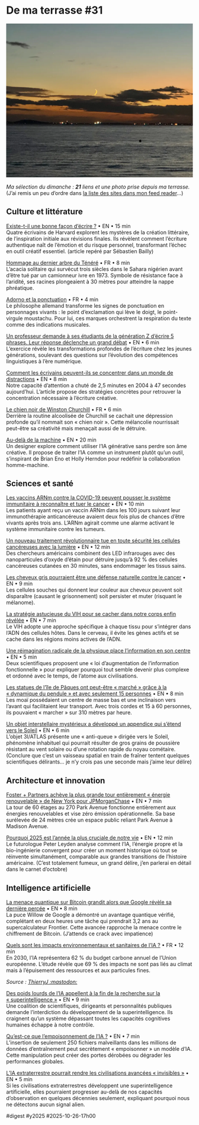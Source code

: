# De ma terrasse #31

![24 octobre](_i/2025-10-24-193339.webp)

_Ma sélection du dimanche : **21** liens et une photo prise depuis ma terrasse._ (J’ai remis un peu d’ordre dans [la liste des sites dans mon feed reader](https://tcrouzet.com/page/lectures/)…)

## Culture et littérature

[Existe-t-il une bonne façon d’écrire ?](https://news.harvard.edu/gazette/story/2025/10/is-there-a-right-way-to-write/) • EN • 15 min  
Quatre écrivains de Harvard explorent les mystères de la création littéraire, de l’inspiration initiale aux révisions finales. Ils révèlent comment l’écriture authentique naît de l’émotion et du risque personnel, transformant l’échec en outil créatif essentiel. (article repéré par Sébastien Bailly)

[Hommage au dernier arbre du Ténéré](https://www.courrierinternational.com/article/niger-hommage-au-dernier-arbre-du-tenere_235414) • FR • 8 min  
L’acacia solitaire qui survécut trois siècles dans le Sahara nigérien avant d’être tué par un camionneur ivre en 1973. Symbole de résistance face à l’aridité, ses racines plongeaient à 30 mètres pour atteindre la nappe phréatique.

[Adorno et la ponctuation](https://ledibbouk.net/23-octobre-2025.html) • FR • 4 min  
Le philosophe allemand transforme les signes de ponctuation en personnages vivants : le point d’exclamation qui lève le doigt, le point-virgule moustachu. Pour lui, ces marques orchestrent la respiration du texte comme des indications musicales.

[Un professeur demande à ses étudiants de la génération Z d’écrire 5 phrases. Leur réponse déclenche un grand débat](https://www.upworthy.com/gen-z-teacher-trolls-students) • EN • 6 min  
L’exercice révèle les transformations profondes de l’écriture chez les jeunes générations, soulevant des questions sur l’évolution des compétences linguistiques à l’ère numérique.

[Comment les écrivains peuvent-ils se concentrer dans un monde de distractions](https://nofilmschool.com/how-writers-can-focus) • EN • 8 min  
Notre capacité d’attention a chuté de 2,5 minutes en 2004 à 47 secondes aujourd’hui. L’article propose des stratégies concrètes pour retrouver la concentration nécessaire à l’écriture créative.

[Le chien noir de Winston Churchill](https://philippe-castelneau.com/2025/10/21/le-chien-noir-de-winston-churchill/) • FR • 6 min  
Derrière la routine alcoolisée de Churchill se cachait une dépression profonde qu’il nommait son « chien noir ». Cette mélancolie nourrissait peut-être sa créativité mais menaçait aussi de le détruire.

[Au-delà de la machine](https://frankchimero.com/blog/2025/beyond-the-machine/) • EN • 20 min  
Un designer explore comment utiliser l’IA générative sans perdre son âme créative. Il propose de traiter l’IA comme un instrument plutôt qu’un outil, s’inspirant de Brian Eno et Holly Herndon pour redéfinir la collaboration homme-machine.

## Sciences et santé

[Les vaccins ARNm contre la COVID-19 peuvent pousser le système immunitaire à reconnaître et tuer le cancer](https://theconversation.com/covid-19-mrna-vaccines-could-unlock-the-next-revolution-in-cancer-treatment-new-research-258992) • EN • 10 min  
Les patients ayant reçu un vaccin ARNm dans les 100 jours suivant leur immunothérapie anticancéreuse avaient deux fois plus de chances d’être vivants après trois ans. L’ARNm agirait comme une alarme activant le système immunitaire contre les tumeurs.

[Un nouveau traitement révolutionnaire tue en toute sécurité les cellules cancéreuses avec la lumière](https://www.sciencealert.com/new-breakthrough-treatment-safely-kills-cancer-cells-with-light) • EN • 12 min  
Des chercheurs américains combinent des LED infrarouges avec des nanoparticules d’oxyde d’étain pour détruire jusqu’à 92 % des cellules cancéreuses cutanées en 30 minutes, sans endommager les tissus sains.

[Les cheveux gris pourraient être une défense naturelle contre le cancer](https://www.thebrighterside.news/post/gray-hair-may-be-a-natural-defense-against-cancer-study-finds/) • EN • 9 min  
Les cellules souches qui donnent leur couleur aux cheveux peuvent soit disparaître (causant le grisonnement) soit persister et muter (risquant le mélanome).

[La stratégie astucieuse du VIH pour se cacher dans notre corps enfin révélée](https://www.sciencealert.com/hivs-cunning-strategy-for-hiding-in-our-body-finally-revealed) • EN • 7 min  
Le VIH adopte une approche spécifique à chaque tissu pour s’intégrer dans l’ADN des cellules hôtes. Dans le cerveau, il évite les gènes actifs et se cache dans les régions moins actives de l’ADN.

[Une réimagination radicale de la physique place l’information en son centre](https://aeon.co/videos/a-radical-reimagining-of-physics-puts-information-at-its-centre) • EN • 5 min  
Deux scientifiques proposent une « loi d’augmentation de l’information fonctionnelle » pour expliquer pourquoi tout semble devenir plus complexe et ordonné avec le temps, de l’atome aux civilisations.

[Les statues de l’île de Pâques ont peut-être « marché » grâce à la « dynamique du pendule » et avec seulement 15 personnes](https://www.livescience.com/archaeology/easter-island-statues-may-have-walked-thanks-to-pendulum-dynamics-and-with-as-few-as-15-people-study-finds) • EN • 8 min  
Les moaï possédaient un centre de masse bas et une inclinaison vers l’avant qui facilitaient leur transport. Avec trois cordes et 15 à 60 personnes, ils pouvaient « marcher » sur 310 mètres par heure.

[Un objet interstellaire mystérieux a développé un appendice qui s’étend vers le Soleil](https://futurism.com/space/mysterious-interstellar-object-tendril-reaching-sun) • EN • 6 min  
L’objet 3I/ATLAS présente une « anti-queue » dirigée vers le Soleil, phénomène inhabituel qui pourrait résulter de gros grains de poussière résistant au vent solaire ou d’une rotation rapide du noyau cométaire. (Conclure que c’est un vaisseau spatial en train de fraîner tentent quelques scientifiques délirants… je n’y crois pas une seconde mais j’aime leur délire)

## Architecture et innovation

[Foster + Partners achève la plus grande tour entièrement « énergie renouvelable » de New York pour JPMorganChase](https://www.designboom.com/architecture/foster-partners-completes-new-york-largest-all-electric-tower-jpmorganchase-10-21-2025/) • EN • 7 min  
La tour de 60 étages au 270 Park Avenue fonctionne entièrement aux énergies renouvelables et vise zéro émission opérationnelle. Sa base surélevée de 24 mètres crée un espace public reliant Park Avenue à Madison Avenue.

[Pourquoi 2025 est l’année la plus cruciale de notre vie](https://bigthink.com/series/the-big-think-interview/great-inflection-2025/) • EN • 12 min  
Le futurologue Peter Leyden analyse comment l’IA, l’énergie propre et la bio-ingénierie convergent pour créer un moment historique où tout se réinvente simultanément, comparable aux grandes transitions de l’histoire américaine. (C’est totalement fumeux, un grand délire, j’en parlerai en détail dans le carnet d’octobre)

## Intelligence artificielle

[La menace quantique sur Bitcoin grandit alors que Google révèle sa dernière percée](https://decrypt.co/345472/quantum-threat-bitcoin-grows-google-latest-breakthrough) • EN • 8 min  
La puce Willow de Google a démontré un avantage quantique vérifié, complétant en deux heures une tâche qui prendrait 3,2 ans au supercalculateur Frontier. Cette avancée rapproche la menace contre le chiffrement de Bitcoin. (J’attends ce crack avec impatience)

[Quels sont les impacts environnementaux et sanitaires de l’IA ?](https://www.greenit.fr/2025/10/21/quels-sont-les-impacts-environnementaux-et-sanitaires-de-lia/) • FR • 12 min  
En 2030, l’IA représentera 62 % du budget carbone annuel de l’Union européenne. L’étude révèle que 69 % des impacts ne sont pas liés au climat mais à l’épuisement des ressources et aux particules fines.

_Source : [ThierryJ :mastodon:](https://mamot.fr/@ThierryJoffredo)_

[Des poids lourds de l’IA appellent à la fin de la recherche sur la « superintelligence »](https://theconversation.com/ai-heavyweights-call-for-end-to-superintelligence-research-267961) • EN • 9 min  
Une coalition de scientifiques, dirigeants et personnalités publiques demande l’interdiction du développement de la superintelligence. Ils craignent qu’un système dépassant toutes les capacités cognitives humaines échappe à notre contrôle.

[Qu’est-ce que l’empoisonnement de l’IA ?](https://theconversation.com/what-is-ai-poisoning-a-computer-scientist-explains-267728) • EN • 7 min  
L’insertion de seulement 250 fichiers malveillants dans les millions de données d’entraînement peut secrètement « empoisonner » un modèle d’IA. Cette manipulation peut créer des portes dérobées ou dégrader les performances globales.

[L’IA extraterrestre pourrait rendre les civilisations avancées « invisibles »](https://www.sciencealert.com/alien-ai-might-turn-advanced-civilizations-invisible-in-a-cosmic-blink) • EN • 5 min  
Si les civilisations extraterrestres développent une superintelligence artificielle, elles pourraient progresser au-delà de nos capacités d’observation en quelques décennies seulement, expliquant pourquoi nous ne détectons aucun signal alien.

#digest #y2025 #2025-10-26-17h00
